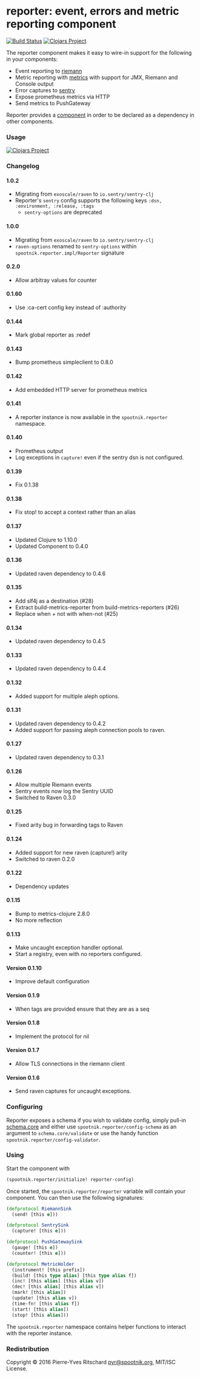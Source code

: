 reporter: event, errors and metric reporting component
======================================================

[![Build Status](https://travis-ci.com/exoscale/reporter.svg?branch=master)](https://travis-ci.com/exoscale/reporter)
[![Clojars Project](https://img.shields.io/clojars/v/exoscale/reporter.svg)](https://clojars.org/exoscale/reporter)

The reporter component makes it easy to wire-in support for
the following in your components:

- Event reporting to [riemann](http://riemann.io)
- Metric reporting with [metrics](http://metrics.dropwizard.io/3.1.0/) with support for JMX, Riemann and Console output
- Error captures to [sentry](https://getsentry.com/welcome/)
- Expose prometheus metrics via HTTP
- Send metrics to PushGateway

Reporter provides a [component](https://github.com/stuartsierra/component) in order to be declared as a dependency in other components.

### Usage

[![Clojars Project](https://img.shields.io/clojars/v/exoscale/reporter.svg)](https://clojars.org/exoscale/reporter)

### Changelog

#### 1.0.2

- Migrating from `exoscale/raven` to `io.sentry/sentry-clj`
- Reporter's `sentry` config supports the following keys `:dsn, :environment, :release, :tags`
  - `sentry-options` are deprecated 

#### 1.0.0

- Migrating from `exoscale/raven` to `io.sentry/sentry-clj`
- `raven-options` renamed to `sentry-options` within `spootnik.reporter.impl/Reporter` signature

#### 0.2.0

- Allow arbitray values for counter

#### 0.1.60

- Use :ca-cert config key instead of :authority

#### 0.1.44

- Mark global reporter as :redef

#### 0.1.43

- Bump prometheus simpleclient to 0.8.0

#### 0.1.42

- Add embedded HTTP server for prometheus metrics

#### 0.1.41

- A reporter instance is now available in the `spootnik.reporter` namespace.

#### 0.1.40

- Prometheus output
- Log exceptions in `capture!` even if the sentry dsn is not configured.

#### 0.1.39

- Fix 0.1.38

#### 0.1.38

- Fix stop! to accept a context rather than an alias

#### 0.1.37

- Updated Clojure to 1.10.0
- Updated Component to 0.4.0

#### 0.1.36

- Updated raven dependency to 0.4.6

#### 0.1.35

- Add slf4j as a destination (#28)
- Extract build-metrics-reporter from build-metrics-reporters (#26)
- Replace when + not with when-not (#25)

#### 0.1.34

- Updated raven dependency to 0.4.5

#### 0.1.33

- Updated raven dependency to 0.4.4

#### 0.1.32

- Added support for multiple aleph options.

#### 0.1.31

- Updated raven dependency to 0.4.2
- Added support for passing aleph connection pools to raven.

#### 0.1.27

- Updated raven dependency to 0.3.1

#### 0.1.26

- Allow multiple Riemann events
- Sentry events now log the Sentry UUID
- Switched to Raven 0.3.0

#### 0.1.25

- Fixed arity bug in forwarding tags to Raven

#### 0.1.24

- Added support for new raven (capture!) arity
- Switched to raven 0.2.0

#### 0.1.22

- Dependency updates

#### 0.1.15

- Bump to metrics-clojure 2.8.0
- No more reflection

#### 0.1.13

- Make uncaught exception handler optional.
- Start a registry, even with no reporters configured.

#### Version 0.1.10

- Improve default configuration

#### Version 0.1.9

- When tags are provided ensure that they are as a seq

#### Version 0.1.8

- Implement the protocol for nil

#### Version 0.1.7

- Allow TLS connections in the riemann client

#### Version 0.1.6

- Send raven captures for uncaught exceptions.

### Configuring

Reporter exposes a schema if you wish to validate config, simply pull-in [schema.core](https://github.com/plumatic/schema) and either use `spootnik.reporter/config-schema`
as an argument to `schema.core/validate` or use the handy function `spootnik.reporter/config-validator`.


### Using

Start the component with

```clojure
(spootnik.reporter/initialize! reporter-config)
```

Once started, the `spootnik.reporter/reporter` variable will contain your component. You can then use the following signatures:

```clojure
(defprotocol RiemannSink
  (send! [this e]))

(defprotocol SentrySink
  (capture! [this e]))

(defprotocol PushGatewaySink
  (gauge! [this e])
  (counter! [this e]))

(defprotocol MetricHolder
  (instrument! [this prefix])
  (build! [this type alias] [this type alias f])
  (inc! [this alias] [this alias v])
  (dec! [this alias] [this alias v])
  (mark! [this alias])
  (update! [this alias v])
  (time-fn! [this alias f])
  (start! [this alias])
  (stop! [this alias]))
```

The `spootnik.reporter` namespace contains helper functions to interact with the reporter instance.

### Redistribution

Copyright © 2016 Pierre-Yves Ritschard <pyr@spootnik.org>, MIT/ISC License.
